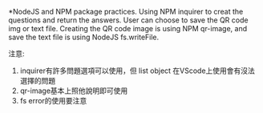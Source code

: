 *NodeJS and NPM package practices.
Using NPM inquirer to creat the questions and return the answers.
User can choose to save the QR code img or text file.
Creating the QR code image is using NPM qr-image, and save the text file is using NodeJS fs.writeFile.

注意:
1. inquirer有許多問題選項可以使用，但 list object 在VScode上使用會有沒法選擇的問題
2. qr-image基本上照他說明即可使用
3. fs error的使用要注意
